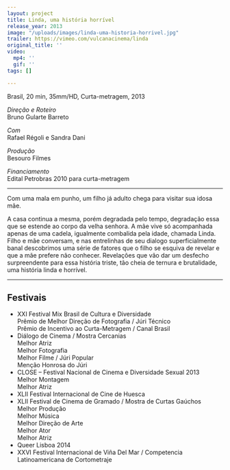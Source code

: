 ```yaml
---
layout: project
title: Linda, uma história horrível
release_year: 2013
image: "/uploads/images/linda-uma-historia-horrivel.jpg"
trailer: https://vimeo.com/vulcanacinema/linda
original_title: ''
video:
  mp4: ''
  gif: ''
tags: []

---
```

Brasil, 20 min, 35mm/HD, Curta-metragem, 2013

_Direção e Roteiro_  
Bruno Gularte Barreto

_Com_  
Rafael Régoli e Sandra Dani

_Produção_  
Besouro Filmes

_Financiamento_  
Edital Petrobras 2010 para curta-metragem

***

Com uma mala em punho, um filho já adulto chega para visitar sua idosa mãe.

A casa continua a mesma, porém degradada pelo tempo, degradação essa que se estende ao corpo da velha senhora. A mãe vive só acompanhada apenas de uma cadela, igualmente combalida pela idade, chamada Linda. Filho e mãe conversam, e nas entrelinhas de seu dialogo superficialmente banal descobrimos uma série de fatores que o filho se esquiva de revelar e que a mãe prefere não conhecer. Revelações que vão dar um desfecho surpreendente para essa história triste, tão cheia de ternura e brutalidade, uma história linda e horrível.

***

## Festivais

* XXI Festival Mix Brasil de Cultura e Diversidade  
  Prêmio de Melhor Direção de Fotografia / Júri Técnico  
  Prêmio de Incentivo ao Curta-Metragem / Canal Brasil
* Diálogo de Cinema / Mostra Cercanias  
  Melhor Atriz  
  Melhor Fotografia  
  Melhor Filme / Júri Popular  
  Menção Honrosa do Júri
* CLOSE – Festival Nacional de Cinema e Diversidade Sexual 2013  
  Melhor Montagem  
  Melhor Atriz
* XLII Festival Internacional de Cine de Huesca
* XLII Festival de Cinema de Gramado / Mostra de Curtas Gaúchos  
  Melhor Produção  
  Melhor Música  
  Melhor Direção de Arte  
  Melhor Ator  
  Melhor Atriz
* Queer Lisboa 2014
* XXVI Festival Internacional de Viña Del Mar / Competencia Latinoamericana de Cortometraje